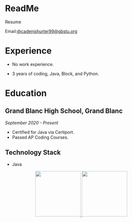 # ReadMe
Resume

Email:<a href='mailto:your.email@example.com'>@cadenjshurter99@gbstu.org</a>
</p>

# Experience
* No work experience.

* 3 years of coding, Java, Block, and Python.

# Education
## Grand Blanc High School, Grand Blanc
*September 2020 - Present*
* Certified for Java via Certiport.
* Passed AP Coding Courses.

## Technology Stack
* Java

<p align='center'>
   <a href="https://github-readme-stats.vercel.app/api?username=PineappleC0der&show_icons=true&count_private=true">
   	<img height=150 src="https://github-readme-stats.vercel.app/api?username=PineappleC0der&show_icons=true&count_private=true"/>
   </a>
   <a href="https://github.com/yourusername/github-readme-stats">
   	<img height=150 src="https://github-readme-stats.vercel.app/api/top-langs/?username=PineappleC0der&layout=compact"/>
   </a>
</p>
